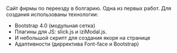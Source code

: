Сайт фирмы по переезду в болгарию. Одна из первых работ. 
Для создания использованы технологии:
- Bootstrap 4.0 (модульная сетка)
- Плагины для JS: slick.js и iziModal.js.
- И небольшой скрипт для создания якоря на странице
- Адаптивности (дирректива Font-face и Bootstrap)

